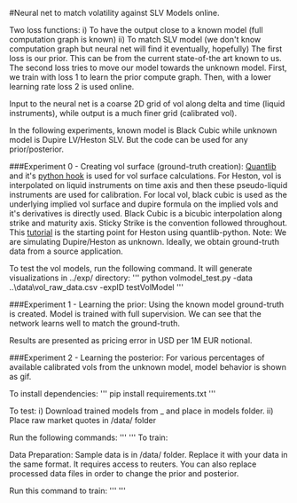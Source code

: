 #Neural net to match volatility against SLV Models online.

Two loss functions:
	i) To have the output close to a known model (full computation graph is known)
	ii) To match SLV model (we don't know computation graph but neural net will find it eventually, hopefully)
The first loss is our prior. This can be from the current state-of-the art known to us. The second loss tries to move our model towards the unknown model. First, we train with loss 1 to learn the prior compute graph. Then, with a lower learning rate loss 2 is used online.

Input to the neural net is a coarse 2D grid of vol along delta and time (liquid instruments), while output is a much finer grid (calibrated vol). 

In the following experiments, known model is Black Cubic while unknown model is Dupire LV/Heston SLV. But the code can be used for any prior/posterior. 

###Experiment 0 - Creating vol surface (ground-truth creation):
[Quantlib](https://www.quantlib.org/) and it's [python hook](https://pypi.org/project/QuantLib-Python/) is used for vol surface calculations. For Heston, vol is interpolated on liquid instruments on time axis and then these pseudo-liquid instruments are used for calibration. For local vol, black cubic is used as the underlying implied vol surface and dupire formula on the implied vols and it's derivatives is directly used. Black Cubic is a bicubic interpolation along strike and maturity axis. Sticky Strike is the convention followed throughout. This [tutorial](http://gouthamanbalaraman.com/blog/volatility-smile-heston-model-calibration-quantlib-python.html) is the starting point for Heston using quantlib-python. Note: We are simulating Dupire/Heston as unknown. Ideally, we obtain ground-truth data from a source application.

To test the vol models, run the following command. It will generate visualizations in ../exp/ directory:
'''
python volmodel_test.py -data ..\data\vol_raw_data.csv -expID testVolModel
'''

###Experiment 1 - Learning the prior:
Using the known model ground-truth is created. Model is trained with full supervision. We can see that the network learns well to match the ground-truth.

Results are presented as pricing error in USD per 1M EUR notional.

###Experiment 2 - Learning the posterior:
For various percentages of available calibrated vols from the unknown model, model behavior is shown as gif.



To install dependencies:
'''
pip install requirements.txt
'''

To test:
i) Download trained models from _ and place in models folder.
ii) Place raw market quotes in /data/ folder

Run the following commands:
'''
'''
To train:

Data Preparation:
Sample data is in /data/ folder. Replace it with your data in the same format. It requires access to reuters. You can also replace processed data files in order to change the prior and posterior. 

Run this command to train:
'''
'''


